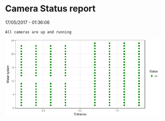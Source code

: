 Camera Status report
================
17/05/2017 - 01:36:06

    All cameras are up and running

![](camreport_files/figure-markdown_github/unnamed-chunk-2-1.png)
